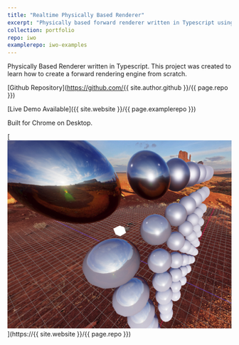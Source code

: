 ```yaml
---
title: "Realtime Physically Based Renderer"
excerpt: "Physically based forward renderer written in Typescript using Webgl2.<br/><a href='!WEBSITE_URL!/iwo-examples'>Live Demo Available (Firefox/Chrome on Desktop)</a><br/><img src='/images/rendering/a-0.jpg' style='max-height:400px;'>"
collection: portfolio
repo: iwo
examplerepo: iwo-examples
---
```


Physically Based Renderer written in Typescript. This project was created to learn how to create a forward rendering engine from scratch.

[Github Repository](https://github.com/{{ site.author.github }}/{{ page.repo }})  

[Live Demo Available]({{ site.website }}/{{ page.examplerepo }})  

Built for Chrome on Desktop.

[<img src="/images/rendering/a-0.jpg" alt="Typescript PBR Renderer Demoimage">](https://{{ site.website }}/{{ page.repo }})


